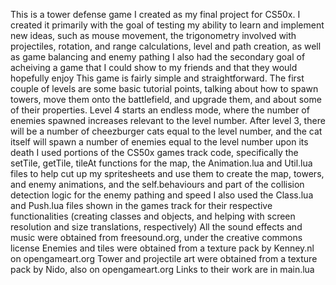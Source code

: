 This is a tower defense game I created as my final project for CS50x.
I created it primarily with the goal of testing my ability to learn and implement new ideas, such as mouse movement, the trigonometry involved with projectiles, rotation, and range calculations, level and path creation, as well as game balancing and enemy pathing
I also had the secondary goal of acheiving a game that I could show to my friends and that they would hopefully enjoy
This game is fairly simple and straightforward. The first couple of levels are some basic tutorial points, talking about how to spawn towers, move them onto the battlefield, and upgrade them, and about some of their properties. Level 4 starts an endless mode, where the number of enemies spawned increases relevant to the level number.
After level 3, there will be a number of cheezburger cats equal to the level number, and the cat itself will spawn a number of enemies equal to the level number upon its death
I used portions of the CS50x games track code, specifically the setTile, getTile, tileAt functions for the map, the Animation.lua and Util.lua files to help cut up my spritesheets and use them to create the map, towers, and enemy animations, and the self.behaviours and part of the collision detection logic for the enemy pathing and speed
I also used the Class.lua and Push.lua files shown in the games track for their respective functionalities (creating classes and objects, and helping with screen resolution and size translations, respectively)
All the sound effects and music were obtained from freesound.org, under the creative commons license
Enemies and tiles were obtained from a texture pack by Kenney.nl on opengameart.org
Tower and projectile art were obtained from a texture pack by Nido, also on opengameart.org
Links to their work are in main.lua